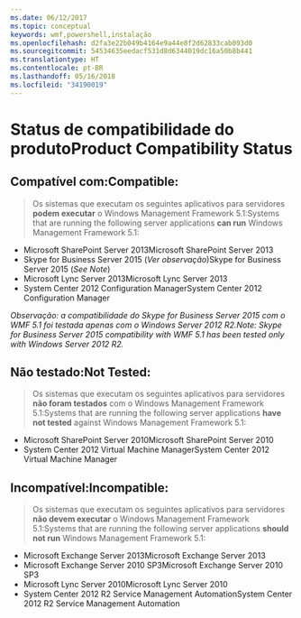 ```yaml
---
ms.date: 06/12/2017
ms.topic: conceptual
keywords: wmf,powershell,instalação
ms.openlocfilehash: d2fa3e22b049b4164e9a44e8f2d62833cab093d0
ms.sourcegitcommit: 54534635eedacf531d8d6344019dc16a50b8b441
ms.translationtype: HT
ms.contentlocale: pt-BR
ms.lasthandoff: 05/16/2018
ms.locfileid: "34190019"
---
```

# <a name="product-compatibility-status"></a><span data-ttu-id="19cd7-102">Status de compatibilidade do produto</span><span class="sxs-lookup"><span data-stu-id="19cd7-102">Product Compatibility Status</span></span>

## <a name="compatible"></a><span data-ttu-id="19cd7-103">Compatível com:</span><span class="sxs-lookup"><span data-stu-id="19cd7-103">Compatible:</span></span>
> <span data-ttu-id="19cd7-104">Os sistemas que executam os seguintes aplicativos para servidores **podem executar** o Windows Management Framework 5.1:</span><span class="sxs-lookup"><span data-stu-id="19cd7-104">Systems that are running the following server applications **can run** Windows Management Framework 5.1:</span></span>

- <span data-ttu-id="19cd7-105">Microsoft SharePoint Server 2013</span><span class="sxs-lookup"><span data-stu-id="19cd7-105">Microsoft SharePoint Server 2013</span></span>
- <span data-ttu-id="19cd7-106">Skype for Business Server 2015 (_Ver observação_)</span><span class="sxs-lookup"><span data-stu-id="19cd7-106">Skype for Business Server 2015 (_See Note_)</span></span>
- <span data-ttu-id="19cd7-107">Microsoft Lync Server 2013</span><span class="sxs-lookup"><span data-stu-id="19cd7-107">Microsoft Lync Server 2013</span></span>
- <span data-ttu-id="19cd7-108">System Center 2012 Configuration Manager</span><span class="sxs-lookup"><span data-stu-id="19cd7-108">System Center 2012 Configuration Manager</span></span>

<span data-ttu-id="19cd7-109">_Observação: a compatibilidade do Skype for Business Server 2015 com o WMF 5.1 foi testada apenas com o Windows Server 2012 R2._</span><span class="sxs-lookup"><span data-stu-id="19cd7-109">_Note: Skype for Business Server 2015 compatibility with WMF 5.1 has been tested only with Windows Server 2012 R2._</span></span>

## <a name="not-tested"></a><span data-ttu-id="19cd7-110">Não testado:</span><span class="sxs-lookup"><span data-stu-id="19cd7-110">Not Tested:</span></span>
> <span data-ttu-id="19cd7-111">Os sistemas que executam os seguintes aplicativos para servidores **não foram testados** com o Windows Management Framework 5.1:</span><span class="sxs-lookup"><span data-stu-id="19cd7-111">Systems that are running the following server applications **have not tested** against Windows Management Framework 5.1:</span></span>

- <span data-ttu-id="19cd7-112">Microsoft SharePoint Server 2010</span><span class="sxs-lookup"><span data-stu-id="19cd7-112">Microsoft SharePoint Server 2010</span></span>
- <span data-ttu-id="19cd7-113">System Center 2012 Virtual Machine Manager</span><span class="sxs-lookup"><span data-stu-id="19cd7-113">System Center 2012 Virtual Machine Manager</span></span>

## <a name="incompatible"></a><span data-ttu-id="19cd7-114">Incompatível:</span><span class="sxs-lookup"><span data-stu-id="19cd7-114">Incompatible:</span></span>
> <span data-ttu-id="19cd7-115">Os sistemas que executam os seguintes aplicativos para servidores **não devem executar** o Windows Management Framework 5.1:</span><span class="sxs-lookup"><span data-stu-id="19cd7-115">Systems that are running the following server applications **should not run** Windows Management Framework 5.1:</span></span>

- <span data-ttu-id="19cd7-116">Microsoft Exchange Server 2013</span><span class="sxs-lookup"><span data-stu-id="19cd7-116">Microsoft Exchange Server 2013</span></span>
- <span data-ttu-id="19cd7-117">Microsoft Exchange Server 2010 SP3</span><span class="sxs-lookup"><span data-stu-id="19cd7-117">Microsoft Exchange Server 2010 SP3</span></span>
- <span data-ttu-id="19cd7-118">Microsoft Lync Server 2010</span><span class="sxs-lookup"><span data-stu-id="19cd7-118">Microsoft Lync Server 2010</span></span>
- <span data-ttu-id="19cd7-119">System Center 2012 R2 Service Management Automation</span><span class="sxs-lookup"><span data-stu-id="19cd7-119">System Center 2012 R2 Service Management Automation</span></span>
